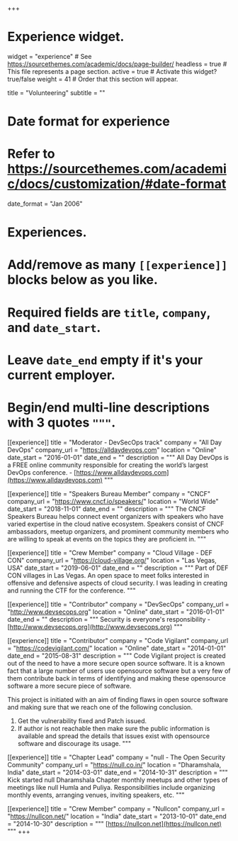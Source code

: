 +++
# Experience widget.
widget = "experience"  # See https://sourcethemes.com/academic/docs/page-builder/
headless = true  # This file represents a page section.
active = true  # Activate this widget? true/false
weight = 41  # Order that this section will appear.

title = "Volunteering"
subtitle = ""

# Date format for experience
#   Refer to https://sourcethemes.com/academic/docs/customization/#date-format
date_format = "Jan 2006"

# Experiences.
#   Add/remove as many `[[experience]]` blocks below as you like.
#   Required fields are `title`, `company`, and `date_start`.
#   Leave `date_end` empty if it's your current employer.
#   Begin/end multi-line descriptions with 3 quotes `"""`.
[[experience]]
  title = "Moderator - DevSecOps track"
  company = "All Day DevOps"
  company_url = "https://alldaydevops.com"
  location = "Online"
  date_start = "2016-01-01"
  date_end = ""
  description = """
All Day DevOps is a FREE online community responsible for creating the world’s largest DevOps conference. - [https://www.alldaydevops.com](https://www.alldaydevops.com)
  """

[[experience]]
  title = "Speakers Bureau Member"
  company = "CNCF"
  company_url = "https://www.cncf.io/speakers/"
  location = "World Wide"
  date_start = "2018-11-01"
  date_end = ""
  description = """
The CNCF Speakers Bureau helps connect event organizers with speakers who have varied expertise in the cloud native ecosystem. Speakers consist of CNCF ambassadors, meetup organizers, and prominent community members who are willing to speak at events on the topics they are proficient in.
  """

[[experience]]
  title = "Crew Member"
  company = "Cloud Village - DEF CON"
  company_url = "https://cloud-village.org/"
  location = "Las Vegas, USA"
  date_start = "2019-06-01"
  date_end = ""
  description = """
Part of DEF CON villages in Las Vegas. An open space to meet folks interested in offensive and defensive aspects of cloud security. I was leading in creating and running the CTF for the conference.
  """

[[experience]]
  title = "Contributor"
  company = "DevSecOps"
  company_url = "http://www.devsecops.org"
  location = "Online"
  date_start = "2016-01-01"
  date_end = ""
  description = """
Security is everyone's responsibility - [http://www.devsecops.org](http://www.devsecops.org)
  """

[[experience]]
  title = "Contributor"
  company = "Code Vigilant"
  company_url = "https://codevigilant.com/"
  location = "Online"
  date_start = "2014-01-01"
  date_end = "2015-08-31"
  description = """
Code Vigilant project is created out of the need to have a more secure open source software. It is a known fact that a large number of users use opensource software but a very few of them contribute back in terms of identifying and making these opensource software a more secure piece of software.

This project is initiated with an aim of finding flaws in open source software and making sure that we reach one of the following conclusion.

1. Get the vulnerability fixed and Patch issued.
2. If author is not reachable then make sure the public information is available and spread the details that issues exist with opensource software and discourage its usage.
  """

[[experience]]
  title = "Chapter Lead"
  company = "null - The Open Security Community"
  company_url = "https://null.co.in/"
  location = "Dharamshala, India"
  date_start = "2014-03-01"
  date_end = "2014-10-31"
  description = """
Kick started null Dharamshala Chapter monthly meetups and other types of meetings like null Humla and Puliya. Responsibilities include organizing monthly events, arranging venues, inviting speakers, etc.
  """

[[experience]]
  title = "Crew Member"
  company = "Nullcon"
  company_url = "https://nullcon.net/"
  location = "India"
  date_start = "2013-10-01"
  date_end = "2014-10-30"
  description = """
  [https://nullcon.net](https://nullcon.net)
  """
+++

